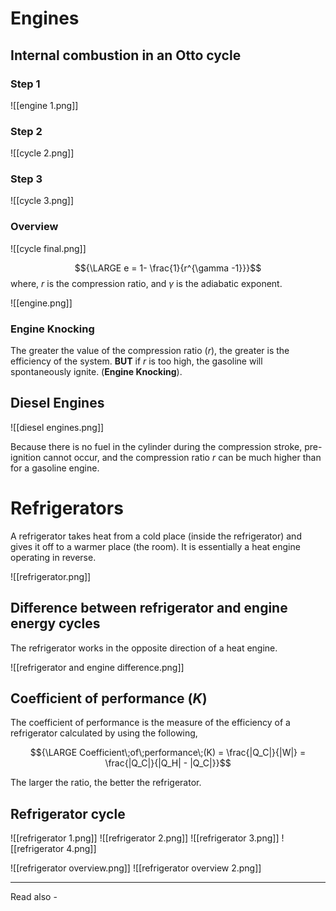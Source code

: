 # Engines

## Internal combustion in an Otto cycle

### Step 1
![[engine 1.png]]

### Step 2
![[cycle 2.png]]

### Step 3
![[cycle 3.png]]

### Overview
![[cycle final.png]]

$${\LARGE e = 1- \frac{1}{r^{\gamma -1}}}$$
where, *r* is the compression ratio, and
${\gamma}$ is the adiabatic exponent.

![[engine.png]]

### Engine Knocking

The greater the value of the compression ratio (*r*), the greater is the efficiency of the system. **BUT** if *r* is too high, the gasoline will spontaneously ignite. (**Engine Knocking**).

## Diesel Engines

![[diesel engines.png]]

Because there is no fuel in the cylinder during the compression stroke, pre-ignition cannot occur, and the compression ratio *r* can be much higher than for a gasoline engine.

# Refrigerators

A refrigerator takes heat from a cold place (inside the refrigerator) and gives it off to a warmer place (the room). It is essentially a heat engine operating in reverse.

![[refrigerator.png]]

## Difference between refrigerator and engine energy cycles

The refrigerator works in the opposite direction of a heat engine.

![[refrigerator and engine difference.png]]

## Coefficient of performance (*K*)

The coefficient of performance is the measure of the efficiency of a refrigerator calculated by using the following,

$${\LARGE Coefficient\;of\;performance\;(K) = \frac{|Q_C|}{|W|} = \frac{|Q_C|}{|Q_H| - |Q_C|}}$$

The larger the ratio, the better the refrigerator.

## Refrigerator cycle

![[refrigerator 1.png]]
![[refrigerator 2.png]]
![[refrigerator 3.png]]
![[refrigerator 4.png]]

![[refrigerator overview.png]]
![[refrigerator overview 2.png]]



---
Read also - 